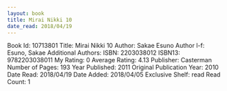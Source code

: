 ```yaml
---
layout: book
title: Mirai Nikki 10
date_read: 2018/04/19
---
```


Book Id: 10713801
Title: Mirai Nikki 10
Author: Sakae Esuno
Author l-f: Esuno, Sakae
Additional Authors: 
ISBN: 2203038012
ISBN13: 9782203038011
My Rating: 0
Average Rating: 4.13
Publisher: Casterman
Number of Pages: 193
Year Published: 2011
Original Publication Year: 2010
Date Read: 2018/04/19
Date Added: 2018/04/05
Exclusive Shelf: read
Read Count: 1

